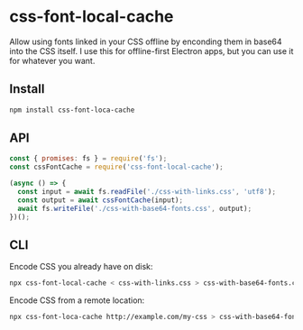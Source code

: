 # css-font-local-cache

Allow using fonts linked in your CSS offline by enconding them in base64 into the CSS itself.  I use this for offline-first Electron apps, but you can use it for whatever you want.

## Install

```bash
npm install css-font-loca-cache
```

## API

```javascript
const { promises: fs } = require('fs');
const cssFontCache = require('css-font-local-cache');

(async () => {
  const input = await fs.readFile('./css-with-links.css', 'utf8');
  const output = await cssFontCache(input);
  await fs.writeFile('./css-with-base64-fonts.css', output);
})();
```

## CLI

Encode CSS you already have on disk:

```bash
npx css-font-local-cache < css-with-links.css > css-with-base64-fonts.css
```

Encode CSS from a remote location:

```bash
npx css-font-loca-cache http://example.com/my-css > css-with-base64-fontd.css
```
